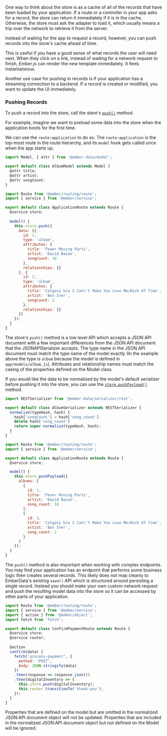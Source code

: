 One way to think about the store is as a cache of all of the records
that have been loaded by your application. If a route or a controller in
your app asks for a record, the store can return it immediately if it is
in the cache. Otherwise, the store must ask the adapter to load it,
which usually means a trip over the network to retrieve it from the
server.

Instead of waiting for the app to request a record, however, you can
push records into the store's cache ahead of time.

This is useful if you have a good sense of what records the user
will need next. When they click on a link, instead of waiting for a
network request to finish, Ember.js can render the new template
immediately. It feels instantaneous.

Another use case for pushing in records is if your application has a
streaming connection to a backend. If a record is created or modified,
you want to update the UI immediately.

### Pushing Records

To push a record into the store, call the store's [`push()`](https://api.emberjs.com/ember-data/4.10.0/classes/Store/methods/push?anchor=push) method.

For example, imagine we want to preload some data into the store when
the application boots for the first time.

We can use the `route:application` to do so. The `route:application` is
the top-most route in the route hierarchy, and its `model` hook gets
called once when the app starts up.

```javascript {data-filename=app/models/album.js}
import Model, { attr } from '@ember-data/model';

export default class AlbumModel extends Model {
  @attr title;
  @attr artist;
  @attr songCount;
}
```

```javascript {data-filename=app/routes/application.js}
import Route from '@ember/routing/route';
import { service } from '@ember/service';

export default class ApplicationRoute extends Route {
  @service store;
  
  model() {
    this.store.push({
      data: [{
        id: 1,
        type: 'album',
        attributes: {
          title: 'Fewer Moving Parts',
          artist: 'David Bazan',
          songCount: 10
        },
        relationships: {}
      }, {
        id: 2,
        type: 'album',
        attributes: {
          title: 'Calgary b/w I Can\'t Make You Love Me/Nick Of Time',
          artist: 'Bon Iver',
          songCount: 2
        },
        relationships: {}
      }]
    });
  }
}
```

The store's `push()` method is a low level API which accepts a JSON
API document with a few important differences from the JSON:API
document that the JSONAPISerializer accepts. The type name in the JSON
API document must match the type name of the model exactly (In the
example above the type is `album` because the model is defined in
`app/models/album.js`). Attributes and relationship names must match
the casing of the properties defined on the Model class.

If you would like the data to be normalized by the model's default
serializer before pushing it into the store, you can use the
[`store.pushPayload()`](https://api.emberjs.com/ember-data/4.10.0/classes/Store/methods/pushPayload?anchor=pushPayload) method.

```javascript {data-filename=app/serializers/album.js}
import RESTSerializer from '@ember-data/serializer/rest';

export default class AlbumSerializer extends RESTSerializer {
  normalize(typeHash, hash) {
    hash['songCount'] = hash['song_count']
    delete hash['song_count']
    return super.normalize(typeHash, hash);
  }
}
```

```javascript {data-filename=app/routes/application.js}
import Route from '@ember/routing/route';
import { service } from '@ember/service';

export default class ApplicationRoute extends Route {
  @service store;

  model() {
    this.store.pushPayload({
      albums: [
        {
          id: 1,
          title: 'Fever Moving Parts',
          artist: 'David Bazan',
          song_count: 10
        },
        {
          id: 2,
          title: 'Calgary b/w I Can\'t Make You Love Me/Nick Of Time',
          artist: 'Bon Iver',
          song_count: 2
        }
      ]
    });
  }
}
```

The `push()` method is also important when working with complex
endpoints. You may find your application has an endpoint that performs
some business logic then creates several records. This likely does not
map cleanly to EmberData's existing `save()` API which is structured
around persisting a single record. Instead you should make your own
custom network request and push the resulting model data into the store
so it can be accessed by other parts of your application.


```javascript {data-filename=app/routes/confirm-payment.js}
import Route from '@ember/routing/route';
import { service } from '@ember/service';
import { action } from '@ember/object';
import fetch from 'fetch';

export default class ConfirmPaymentRoute extends Route {
  @service store;
  @service router;
  
  @action
  confirm(data) {
    fetch('process-payment', {
      method: 'POST',
      body: JSON.stringify(data)
    })
    .then(response => response.json())
    .then(digitalInventory => {
      this.store.push(digitalInventory);
      this.router.transitionTo('thank-you');
    });
  }
}
```

Properties that are defined on the model but are omitted in the
normalized JSON:API document object will not be updated. Properties
that are included in the normalized JSON:API document object but not
defined on the Model will be ignored.
